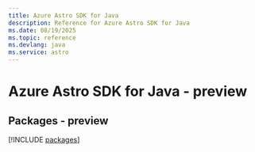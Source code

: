 ```yaml
---
title: Azure Astro SDK for Java
description: Reference for Azure Astro SDK for Java
ms.date: 08/19/2025
ms.topic: reference
ms.devlang: java
ms.service: astro
---
```

# Azure Astro SDK for Java - preview
## Packages - preview
[!INCLUDE [packages](astro-index.md)]